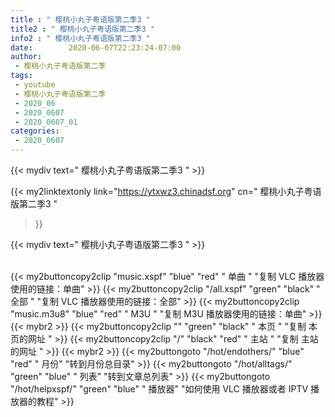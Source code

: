 ```yaml
---
title : " 樱桃小丸子粤语版第二季3 "
title2 : " 樱桃小丸子粤语版第二季3 "
info2 : " 樱桃小丸子粤语版第二季3 "
date:        2020-06-07T22:23:24-07:00
author:
 - 樱桃小丸子粤语版第二季
tags:
 - youtube
 - 樱桃小丸子粤语版第二季
 - 2020_06
 - 2020_0607
 - 2020_0607_01
categories:
 - 2020_0607
---
```


{{< mydiv text=" 樱桃小丸子粤语版第二季3 " >}}
<br>


{{< my2linktextonly 
link="https://ytxwz3.chinadsf.org"
cn=" 樱桃小丸子粤语版第二季3 "
>}}

{{< mydiv text=" 樱桃小丸子粤语版第二季3 " >}}

<br>
{{< my2buttoncopy2clip "music.xspf"        "blue"   "red"    " 单曲 "  "复制 VLC 播放器使用的链接：单曲" >}} {{< my2buttoncopy2clip "/all.xspf"         "green"  "black"  " 全部 "  "复制 VLC 播放器使用的链接：全部" >}} {{< my2buttoncopy2clip "music.m3u8"        "blue"   "red"    " M3U  "    "复制 M3U 播放器使用的链接：单曲" >}} {{< mybr2 >}} {{< my2buttoncopy2clip ""                  "green"  "black"  " 本页 "    "复制 本页的网址 " >}} {{< my2buttoncopy2clip "/"                 "black"  "red"    " 主站 "    "复制 主站的网址 " >}} {{< mybr2 >}} {{< my2buttongoto      "/hot/endothers/"   "blue"   "red"    " 月份"   "转到月份总目录" >}} {{< my2buttongoto      "/hot/alltags/"     "green"  "blue"   " 列表"   "转到文章总列表" >}} {{< my2buttongoto      "/hot/helpxspf/"    "green"  "blue"   " 播放器" "如何使用 VLC 播放器或者 IPTV 播放器的教程" >}} 
